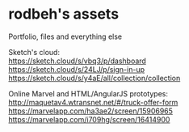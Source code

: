 # rodbeh's assets
Portfolio, files and everything else

Sketch's cloud:  
https://sketch.cloud/s/vbq3/p/dashboard  
https://sketch.cloud/s/24LJ/p/sign-in-up  
https://sketch.cloud/s/y4aE/all/collection/collection  

Online Marvel and HTML/AngularJS prototypes:  
http://maquetav4.wtransnet.net/#/truck-offer-form  
https://marvelapp.com/ha3ae2/screen/15906965  
https://marvelapp.com/i709hg/screen/16414900  
